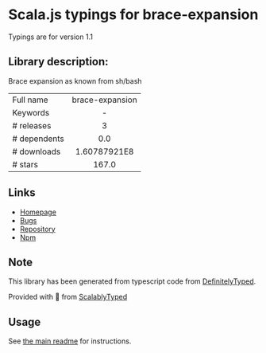 
# Scala.js typings for brace-expansion

Typings are for version 1.1

## Library description:
Brace expansion as known from sh/bash

|                    |                 |
| ------------------ | :-------------: |
| Full name          | brace-expansion |
| Keywords           | - |
| # releases         | 3 |
| # dependents       | 0.0 |
| # downloads        | 1.60787921E8 |
| # stars            | 167.0 |

## Links
- [Homepage](https://github.com/juliangruber/brace-expansion)
- [Bugs](https://github.com/juliangruber/brace-expansion/issues)
- [Repository](https://github.com/juliangruber/brace-expansion)
- [Npm](https://www.npmjs.com/package/brace-expansion)
    


## Note
This library has been generated from typescript code from [DefinitelyTyped](https://definitelytyped.org).

Provided with :purple_heart: from [ScalablyTyped](https://github.com/oyvindberg/ScalablyTyped)

## Usage
See [the main readme](../../readme.md) for instructions.


